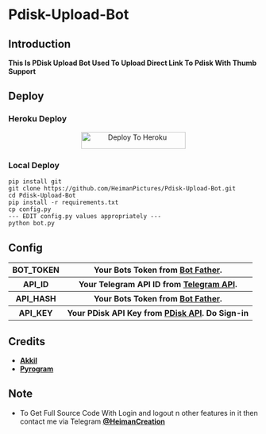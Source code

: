 # Pdisk-Upload-Bot

## Introduction

   **This Is PDisk Upload Bot Used To Upload Direct Link To Pdisk With Thumb Support**

## Deploy

### Heroku Deploy

<p align="center"><a href="https://heroku.com/deploy?template=https://github.com/NklRockers/pdisk1"> <img src="https://img.shields.io/badge/Deploy%20To%20Heroku-blueviolet?style=for-the-badge&logo=heroku" width="210" height="34.45" alt="Deploy To Heroku"/></a></p>

### Local Deploy 

```
pip install git
git clone https://github.com/HeimanPictures/Pdisk-Upload-Bot.git
cd Pdisk-Upload-Bot
pip install -r requirements.txt
cp config.py
--- EDIT config.py values appropriately ---
python bot.py
```

## Config

<table align='center'>
    <tr>
        <th>BOT_TOKEN</th>
        <th>Your Bots Token from <a href='https://telegram.me/BotFather/'>Bot Father</a>.</th>
    </tr>
    <tr>
        <th>API_ID</th>
        <th>Your Telegram API ID from <a href='https://telegram.me/BotFather/'>Telegram API</a>.</th>
    </tr>
    <tr>
        <th>API_HASH</th>
        <th>Your Bots Token from <a href='https://my.telegram.org/'>Bot Father</a>.</th>
    </tr>
    <tr>
        <th>API_KEY</th>
        <th>Your PDisk API Key from <a href='https://www.cofilink.com/use-api'>PDisk API</a>. Do Sign-in</th>
    </tr>
    <!-- <tr>
        <th>AUTH_USERS</th>
        <th>Add Users Id by giving space like eg. <code>1428968542 1478534845</code> </th>
    </tr>
    <tr>
        <th>PRIVATE</th>
        <th>If You Want Your Bot To Be Accessed Only By AUTH_USERS Then Keep It as <code>True</code> or <code>False</code></th>
    </tr> -->
<table>

## Credits

- **[Akkil](https://github.com/HeimanPictures/)**
- **[Pyrogram](https://github.com/pyrogram)**

## Note

- To Get Full Source Code With Login and logout n other features in it then contact me via Telegram **[@HeimanCreation](https://telegram.me/HeimanCreation/)**
